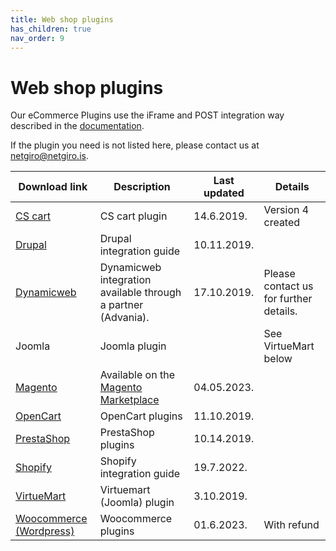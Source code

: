 ```yaml
---
title: Web shop plugins
has_children: true
nav_order: 9
---
```


# Web shop plugins

Our eCommerce Plugins use the iFrame and POST integration way described in the [documentation](https://netgiro.github.io/).

If the plugin you need is not listed here, please contact us at netgiro@netgiro.is.

| Download link | Description | Last updated | Details |
| ------------- | ------------- | ------------- | ------------- |
| [CS cart](https://github.com/netgiro/CS-cart-plugin) | CS cart plugin | 14.6.2019. | Version 4 created |
| [Drupal](https://github.com/netgiro/drupal-plugin) | Drupal integration guide | 10.11.2019. |  |
| [Dynamicweb](https://www.advania.is/vorur-og-thjonusta/dynamicweb/) | Dynamicweb integration available through a partner (Advania). | 17.10.2019. | Please contact us for further details. |
| Joomla | Joomla plugin |  | See VirtueMart below |
| [Magento](https://github.com/netgiro/magento-plugin) | Available on the [Magento Marketplace](https://marketplace.magento.com/netgiro-gateway.html) | 04.05.2023. | |
| [OpenCart](https://github.com/netgiro/opencart-plugin) | OpenCart plugins | 11.10.2019. |  |
| [PrestaShop](https://github.com/netgiro/prestashop-plugin) | PrestaShop plugins | 10.14.2019. |  |
| [Shopify](https://apps.shopify.com/netgiroapp) | Shopify integration guide | 19.7.2022. |  |
| [VirtueMart](https://github.com/netgiro/virtuemart-plugin) | Virtuemart (Joomla) plugin | 3.10.2019. |  |
| [Woocommerce (Wordpress)](https://github.com/netgiro/woocommerce-plugin) | Woocommerce plugins | 01.6.2023. | With refund  |
